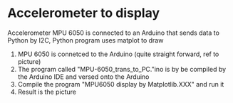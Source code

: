 # Accelerometer to display
Accelerometer MPU 6050 is connected to an Arduino that sends data to Python by I2C, Python program uses matplot to draw
1) MPU 6050 is connetced to the Arduino (quite straight forward, ref to picture)
2) The program called "MPU-6050_trans_to_PC."ino is by be compiled by the Arduino IDE and versed onto the Arduino
3) Compile the program "MPU6050 display by Matplotlib.XXX" and run it
4) Result is the picture 
